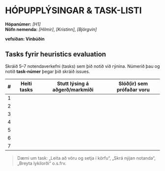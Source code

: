 # HÓPUPPLÝSINGAR & TASK-LISTI

**Hópanúmer:** _[H1]_  
**Nöfn nemenda:** _[Hilmir]_, _[Kristinn]_, _[Björgvin]_

**vefsíðan: Vínbúðin**

## Tasks fyrir heuristics evaluation
Skráið 5–7 notendaverkefni (tasks) sem þið notið við rýnina. Númerið þau og notið **task-númer** þegar þið skráið issues.

| # | Heiti tasks | Stutt lýsing á aðgerð/markmiði | Slóð(ir) sem prófaðar voru |
|---|-------------|--------------------------------|-----------------------------|
| 1 |             |                                |                             |
| 2 |             |                                |                             |
| 3 |             |                                |                             |
| 4 |             |                                |                             |
| 5 |             |                                |                             |
| 6 |             |                                |                             |
| 7 |             |                                |                             |

> Dæmi um task: „Leita að vöru og setja í körfu“, „Skrá nýjan notanda“, „Breyta lykilorði“ o.s.frv.
